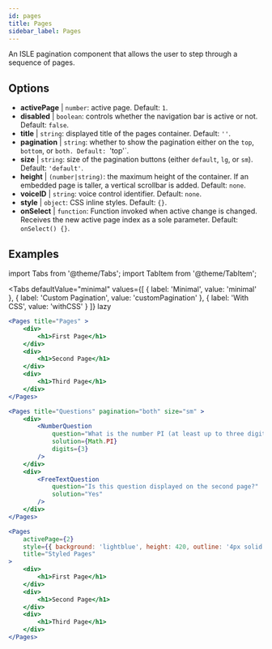 ```yaml
---
id: pages 
title: Pages
sidebar_label: Pages
---
```


An ISLE pagination component that allows the user to step through a sequence of pages.

## Options

* __activePage__ | `number`: active page. Default: `1`.
* __disabled__ | `boolean`: controls whether the navigation bar is active or not. Default: `false`.
* __title__ | `string`: displayed title of the pages container. Default: `''`.
* __pagination__ | `string`: whether to show the pagination either on the `top`, `bottom`, or `both. Default: `'top'`.
* __size__ | `string`: size of the pagination buttons (either `default`, `lg`, or `sm`). Default: `'default'`.
* __height__ | `(number|string)`: the maximum height of the container. If an embedded page is taller, a vertical scrollbar is added. Default: `none`.
* __voiceID__ | `string`: voice control identifier. Default: `none`.
* __style__ | `object`: CSS inline styles. Default: `{}`.
* __onSelect__ | `function`: Function invoked when active change is changed. Receives the new active page index as a sole parameter. Default: `onSelect() {}`.


## Examples

import Tabs from '@theme/Tabs';
import TabItem from '@theme/TabItem';

<Tabs
    defaultValue="minimal"
    values={[
        { label: 'Minimal', value: 'minimal' },
        { label: 'Custom Pagination', value: 'customPagination' },
        { label: 'With CSS', value: 'withCSS' }
    ]}
    lazy
>

<TabItem value="minimal">

```jsx live
<Pages title="Pages" >
    <div>
        <h1>First Page</h1>
    </div>
    <div>
        <h1>Second Page</h1>
    </div>
    <div>
        <h1>Third Page</h1>
    </div>
</Pages>
```

</TabItem>

<TabItem value="customPagination" >

```jsx live
<Pages title="Questions" pagination="both" size="sm" >
    <div>
        <NumberQuestion
            question="What is the number PI (at least up to three digits after the decimal point)?"
            solution={Math.PI}
            digits={3}
        />
    </div>
    <div>
        <FreeTextQuestion 
            question="Is this question displayed on the second page?"
            solution="Yes" 
        />
    </div>
</Pages>
```
</TabItem>

<TabItem value="withCSS">

```jsx live
<Pages 
    activePage={2}
    style={{ background: 'lightblue', height: 420, outline: '4px solid black' }} 
    title="Styled Pages"
>
    <div>
        <h1>First Page</h1>
    </div>
    <div>
        <h1>Second Page</h1>
    </div>
    <div>
        <h1>Third Page</h1>
    </div>
</Pages>
```

</TabItem>

</Tabs>

